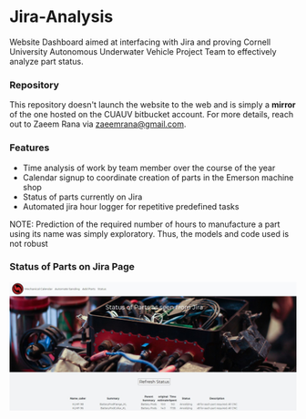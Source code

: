 # Jira-Analysis

Website Dashboard aimed at interfacing with Jira and proving Cornell University Autonomous Underwater Vehicle Project Team
to effectively analyze part status.

### Repository
This repository doesn't launch the website to the web and is simply a **mirror** of the one hosted on the CUAUV bitbucket account.
For more details, reach out to Zaeem Rana via zaeemrana@gmail.com.

### Features
* Time analysis of work by team member over the course of the year
* Calendar signup to coordinate creation of parts in the Emerson machine shop
* Status of parts currently on Jira
* Automated jira hour logger for repetitive predefined tasks

NOTE: Prediction of the required number of hours to manufacture a part using its name was simply exploratory. Thus, the models and code used is not robust

### Status of Parts on Jira Page
![Alt text](./README_images/status_page.JPG?raw=true "Title")
